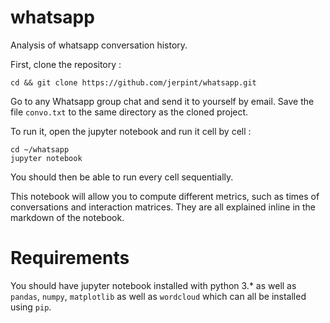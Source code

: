 # whatsapp
Analysis of whatsapp conversation history.

First, clone the repository :

`cd && git clone https://github.com/jerpint/whatsapp.git`

Go to any Whatsapp group chat and send it to yourself by email. Save the file `convo.txt` to the same directory as the cloned project.

To run it, open the jupyter notebook and run it cell by cell :

```
cd ~/whatsapp
jupyter notebook
```

You should then be able to run every cell sequentially. 

This notebook will allow you to compute different metrics, such as times of conversations and interaction matrices. They are all explained inline in the markdown of the notebook.

# Requirements

You should have jupyter notebook installed with python 3.* as well as `pandas`, `numpy`, `matplotlib` as well as `wordcloud` which can all be installed using `pip`.
